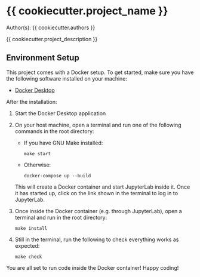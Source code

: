 # {{ cookiecutter.project_name }}

Author(s): {{ cookiecutter.authors }}

{{ cookiecutter.project_description }}

## Environment Setup

This project comes with a Docker setup.
To get started, make sure you have the following software installed on your machine:

- [Docker Desktop](https://www.docker.com/products/docker-desktop/)

After the installation:

1. Start the Docker Desktop application

2. On your host machine, open a terminal and run one of the following commands in the root directory:

   - If you have GNU Make installed:

     ```shell
     make start
     ```

   - Otherwise:

     ```shell
     docker-compose up --build
     ```

   This will create a Docker container and start JupyterLab inside it.
   Once it has started up, click on the link shown in the terminal to log in to JupyterLab.

3. Once inside the Docker container (e.g. through JupyterLab), open a terminal and run in the root directory:

   ```shell
   make install
   ```

4. Still in the terminal, run the following to check everything works as expected:

   ```shell
   make check
   ```

You are all set to run code inside the Docker container!
Happy coding!
